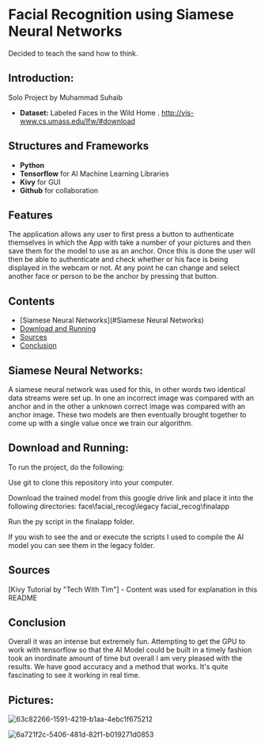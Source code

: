 # Facial Recognition using Siamese Neural Networks


Decided to teach the sand how to think.

## Introduction: 

Solo Project by Muhammad Suhaib
*  **Dataset:** Labeled Faces in the Wild Home
. 
http://vis-www.cs.umass.edu/lfw/#download

## Structures and Frameworks 
 
*    **Python** 
*    **Tensorflow** for AI Machine Learning Libraries
*    **Kivy** for GUI
*    **Github** for collaboration
## Features

The application allows any user to first press a button to authenticate themselves in which the App with take a number of your pictures and then save them for the model to use as an anchor. Once this is done the user will then be able to authenticate and check whether or his face is being displayed in the webcam or not. At any point he can change and select another face or person to be the anchor by pressing that button.

## Contents

*   [Siamese Neural Networks](#Siamese Neural Networks)
*   [Download and Running](#Set-Up)
*   [Sources](#sources)
*   [Conclusion](#conclusion)

## Siamese Neural Networks:

A siamese neural network was used for this, in other words two identical data streams were set up. In one an incorrect image was compared with an anchor and in the other a unknown correct image was compared with an anchor image. These two models are then eventually brought together to come up with a single value once we train our algorithm.


## Download and Running:

To run the project, do the following:

Use git to clone this repository into your computer.

Download the trained model from this google drive link and place it into the following directories:
face\facial_recog\legacy
facial_recog\finalapp

Run the py script in the finalapp folder.

If you wish to see the and or execute the scripts I used to compile the AI model you can see them in the legacy folder.



## Sources

[Kivy Tutorial by "Tech With Tim"] - Content was used for explanation in this README

[Build a Python Facial Recognition App by Nicholas Renotte]: https://www.youtube.com/watch?v=LKispFFQ5GU "Main source for understanding and execution"

[Siamese Neural Networks for One-shot Image Recognition]: https://www.cs.cmu.edu/~rsalakhu/papers/oneshot1.pdf "For the foundation of the techniques used"

## Conclusion

Overall it was an intense but extremely fun. Attempting to get the GPU to work with tensorflow so that the AI Model could be built in a timely fashion took an inordinate amount of time but overall I am very pleased with the results. We have good accuracy and a method that works. It's quite fascinating to see it working in real time.

## Pictures:
![63c82266-1591-4219-b1aa-4ebc1f675212](https://user-images.githubusercontent.com/90059140/235499079-17f91a94-9a3e-4e88-9dbb-9786ac19d6e9.jpg)

![6a721f2c-5406-481d-82f1-b019271d0853](https://user-images.githubusercontent.com/90059140/235499172-2e8fec21-c54b-4138-8746-f50d04f33bb9.jpg)
